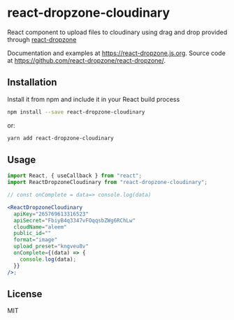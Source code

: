 # react-dropzone-cloudinary

React component to upload files to cloudinary using drag and drop provided through [react-dropzone](https://react-dropzone.js.org)

Documentation and examples at https://react-dropzone.js.org. Source code at
https://github.com/react-dropzone/react-dropzone/.

## Installation

Install it from npm and include it in your React build process

```bash
npm install --save react-dropzone-cloudinary
```

or:

```bash
yarn add react-dropzone-cloudinary
```

## Usage

```jsx
import React, { useCallback } from "react";
import ReactDropzoneCloudinary from "react-dropzone-cloudinary";

// const onComplete = data=> console.log(data)

<ReactDropzoneCloudinary
  apiKey="265769613316523"
  apiSecret="FbiyB4q3347vFOqqsbZWg6RChLw"
  cloudName="aleem"
  public_id=""
  format="image"
  upload_preset="kngveu8v"
  onComplete={(data) => {
    console.log(data);
  }}
/>;
```

## License

MIT
